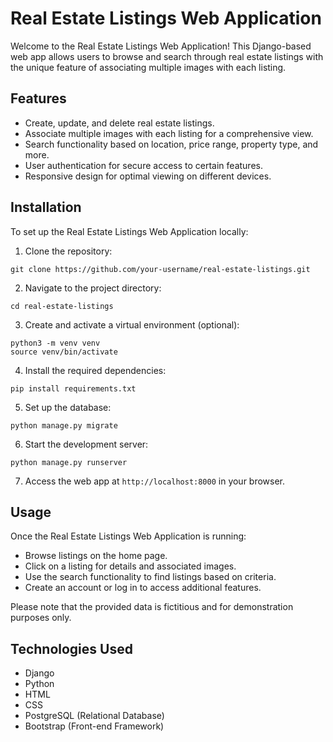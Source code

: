 # Real Estate Listings Web Application

Welcome to the Real Estate Listings Web Application! This Django-based web app allows users to browse and search through real estate listings with the unique feature of associating multiple images with each listing.

## Features

- Create, update, and delete real estate listings.
- Associate multiple images with each listing for a comprehensive view.
- Search functionality based on location, price range, property type, and more.
- User authentication for secure access to certain features.
- Responsive design for optimal viewing on different devices.

## Installation

To set up the Real Estate Listings Web Application locally:

1. Clone the repository:
```
git clone https://github.com/your-username/real-estate-listings.git
```
2. Navigate to the project directory:
```
cd real-estate-listings
```
3. Create and activate a virtual environment (optional):
```
python3 -m venv venv
source venv/bin/activate
```
4. Install the required dependencies:
```
pip install requirements.txt
```
5. Set up the database:
```
python manage.py migrate
```
6. Start the development server:
```
python manage.py runserver
```
7. Access the web app at `http://localhost:8000` in your browser.

## Usage

Once the Real Estate Listings Web Application is running:

- Browse listings on the home page.
- Click on a listing for details and associated images.
- Use the search functionality to find listings based on criteria.
- Create an account or log in to access additional features.

Please note that the provided data is fictitious and for demonstration purposes only.

## Technologies Used

- Django
- Python
- HTML
- CSS
- PostgreSQL (Relational Database)
- Bootstrap (Front-end Framework)

